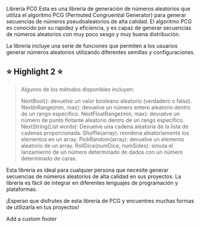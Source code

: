 Librería PCG
Esta es una librería de generación de números aleatorios que utiliza el algoritmo PCG (Permuted Congruential Generator) para generar secuencias de números pseudoaleatorios de alta calidad. El algoritmo PCG es conocido por su rapidez y eficiencia, y es capaz de generar secuencias de números aleatorios con muy poco sesgo y muy buena distribución.

La librería incluye una serie de funciones que permiten a los usuarios generar números aleatorios utilizando diferentes semillas y configuraciones. 

## :star: Highlight 2 :star:

> Algunos de los métodos disponibles incluyen:
>
> NextBool(): devuelve un valor booleano aleatorio (verdadero o falso).
> NextInRange(min, max): devuelve un número entero aleatorio dentro de un rango específico.
> NextFloatRange(min, max): devuelve un número de punto flotante aleatorio dentro de un rango específico.
> NextString(List words): Devuelve una cadena aleatoria de la lista de cadenas proporcionada.
> Shuffle(array): reordena aleatoriamente los elementos en un array.
> PickRandom(array): devuelve un elemento aleatorio de un array.
> RollDice(numDice, numSides): simula el lanzamiento de un número determinado de dados con un número determinado de caras.















Esta librería es ideal para cualquier persona que necesite generar secuencias de números aleatorios de alta calidad en sus proyectos. La librería es fácil de integrar en diferentes lenguajes de programación y plataformas.

¡Esperao que disfrutes de esta librería de PCG y encuentres muchas formas de utilizarla en tus proyectos!

 Add a custom footer
